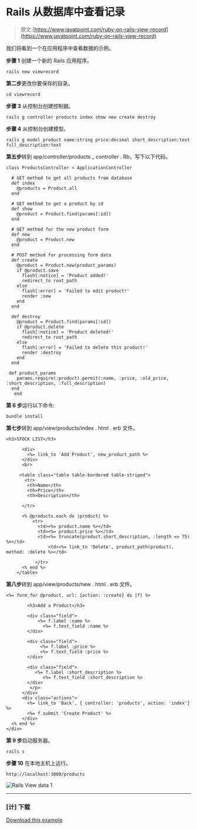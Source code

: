 # Rails 从数据库中查看记录

> 原文:[https://www.javatpoint.com/ruby-on-rails-view-record](https://www.javatpoint.com/ruby-on-rails-view-record)

我们将看到一个在应用程序中查看数据的示例。

**步骤 1** 创建一个新的 Rails 应用程序。

```
rails new viewrecord

```

**第二步**更改你要保存的目录。

```
cd viewrecord

```

**步骤 3** 从控制台创建控制器。

```
rails g controller products index show new create destroy

```

**步骤 4** 从控制台创建模型。

```
rails g model product name:string price:decimal short_description:text full_description:text

```

**第五步**转到 app/controller/products _ controller . Rb，写下以下代码。

```
class ProductsController < ApplicationController 

  # GET method to get all products from database 
  def index 
    @products = Product.all 
  end 

  # GET method to get a product by id 
  def show 
    @product = Product.find(params[:id]) 
  end 

  # GET method for the new product form 
  def new 
    @product = Product.new 
  end 

  # POST method for processing form data 
  def create 
    @product = Product.new(product_params) 
    if @product.save 
      flash[:notice] = 'Product added!' 
      redirect_to root_path 
    else 
      flash[:error] = 'Failed to edit product!' 
      render :new 
    end 
  end 

  def destroy 
    @product = Product.find(params[:id]) 
    if @product.delete 
      flash[:notice] = 'Product deleted!' 
      redirect_to root_path 
    else 
      flash[:error] = 'Failed to delete this product!' 
      render :destroy 
    end 
  end 

 def product_params 
    params.require(:product).permit(:name, :price, :old_price, :short_description, :full_description) 
  end 
   end 

```

**第 6 步**运行以下命令:

```
bundle install

```

**第七步**转到 app/view/products/index . html . erb 文件。

```
<h3>STOCK LIST</h3> 

      <div> 
        <%= link_to 'Add Product', new_product_path %> 
      </div> 
      <br> 

     <table class="table table-bordered table-striped"> 
       <tr> 
        <th>Name</th> 
        <th>Price</th> 
        <th>Description</th> 

      </tr> 

      <% @products.each do |product| %> 
          <tr> 
            <td><%= product.name %></td> 
            <td><%= product.price %></td> 
            <td><%= truncate(product.short_description, :length => 75) %></td> 
                <td><%= link_to 'Delete', product_path(product), method: :delete %></td> 

           </tr> 
      <% end %> 
    </table>

```

**第八步**转到 app/view/products/new . html . erb 文件。

```
<%= form_for @product, url: {action: :create} do |f| %> 

        <h3>Add a Product</h3> 

        <div class="field"> 
            <%= f.label :name %> 
              <%= f.text_field :name %> 
        </div> 

        <div class="field"> 
             <%= f.label :price %> 
             <%= f.text_field :price %> 
        </div> 

        <div class="field"> 
           <%= f.label :short_description %> 
              <%= f.text_field :short_description %> 
        </div> 
		 </p> 
      </div> 
      <div class="actions"> 
        <%= link_to 'Back', { controller: 'products', action: 'index'} %> 
        <%= f.submit 'Create Product' %> 
      </div> 
  <% end %> 
</div>

```

**第 9 步**启动服务器。

```
rails s

```

**步骤 10** 在本地主机上运行。

```
http://localhost:3000/products

```

![Rails View data 1](../Images/ed3a8f36e04af745ade5848a45982802.png)

* * *

### [计] 下载

[Download this example](https://static.javatpoint.com/rubyonrails/src/viewrecord.zip)